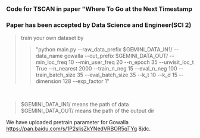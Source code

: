 ### Code for TSCAN in paper "Where To Go at the Next Timestamp   <br>

### Paper has been accepted by Data Science and Engineer(SCI 2)
> train your own dataset by   <br>
>> "python main.py --raw_data_prefix $GEMINI_DATA_IN1/ --data_name gowalla --out_prefix $GEMINI_DATA_OUT/ --min_loc_freq 10 --min_user_freq 20 --n_epoch 35 --unvisit_loc_t True --n_nearest 2000 --train_n_neg 15 --eval_n_neg 100 --train_batch_size 35 --eval_batch_size 35 --k_t 10 --k_d 15 --dimension 128 --exp_factor 1"
 <br>
 
> $GEMINI_DATA_IN1/ means the path of data  <br>
$GEMINI_DATA_OUT/ means the path of the output dir <br>

We have uploaded pretrain parameter for Gowalla  https://pan.baidu.com/s/1P2sljsZkYNedVRBOR5qTYg   8jdc.
